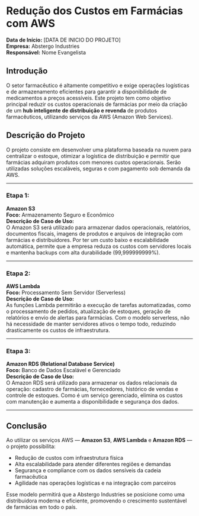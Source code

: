 # Redução dos Custos em Farmácias com AWS

**Data de Início:** [DATA DE INICIO DO PROJETO]  
**Empresa:** Abstergo Industries  
**Responsável:** Nome Evangelista

## Introdução

O setor farmacêutico é altamente competitivo e exige operações logísticas e de armazenamento eficientes para garantir a disponibilidade de medicamentos a preços acessíveis. Este projeto tem como objetivo principal reduzir os custos operacionais de farmácias por meio da criação de um **hub inteligente de distribuição e revenda** de produtos farmacêuticos, utilizando serviços da AWS (Amazon Web Services).

## Descrição do Projeto

O projeto consiste em desenvolver uma plataforma baseada na nuvem para centralizar o estoque, otimizar a logística de distribuição e permitir que farmácias adquiram produtos com menores custos operacionais. Serão utilizadas soluções escaláveis, seguras e com pagamento sob demanda da AWS.

---

### Etapa 1:
**Amazon S3**  
**Foco:** Armazenamento Seguro e Econômico  
**Descrição de Caso de Uso:**  
O Amazon S3 será utilizado para armazenar dados operacionais, relatórios, documentos fiscais, imagens de produtos e arquivos de integração com farmácias e distribuidores. Por ter um custo baixo e escalabilidade automática, permite que a empresa reduza os custos com servidores locais e mantenha backups com alta durabilidade (99,999999999%).

---

### Etapa 2:
**AWS Lambda**  
**Foco:** Processamento Sem Servidor (Serverless)  
**Descrição de Caso de Uso:**  
As funções Lambda permitirão a execução de tarefas automatizadas, como o processamento de pedidos, atualização de estoques, geração de relatórios e envio de alertas para farmácias. Com o modelo serverless, não há necessidade de manter servidores ativos o tempo todo, reduzindo drasticamente os custos de infraestrutura.

---

### Etapa 3:
**Amazon RDS (Relational Database Service)**  
**Foco:** Banco de Dados Escalável e Gerenciado  
**Descrição de Caso de Uso:**  
O Amazon RDS será utilizado para armazenar os dados relacionais da operação: cadastro de farmácias, fornecedores, histórico de vendas e controle de estoques. Como é um serviço gerenciado, elimina os custos com manutenção e aumenta a disponibilidade e segurança dos dados.

---

## Conclusão

Ao utilizar os serviços AWS — **Amazon S3**, **AWS Lambda** e **Amazon RDS** — o projeto possibilita:

- Redução de custos com infraestrutura física
- Alta escalabilidade para atender diferentes regiões e demandas
- Segurança e compliance com os dados sensíveis da cadeia farmacêutica
- Agilidade nas operações logísticas e na integração com parceiros

Esse modelo permitirá que a Abstergo Industries se posicione como uma distribuidora moderna e eficiente, promovendo o crescimento sustentável de farmácias em todo o país.

